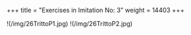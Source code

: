 +++
title = "Exercises in Imitation No: 3"
weight = 14403
+++

!(/img/26TrittoP1.jpg)
!(/img/26TrittoP2.jpg)
